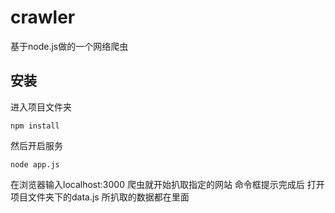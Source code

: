 # crawler

基于node.js做的一个网络爬虫

## 安装

进入项目文件夹

    npm install
  
然后开启服务

    node app.js
  
在浏览器输入localhost:3000 爬虫就开始扒取指定的网站 命令框提示完成后 打开项目文件夹下的data.js 所扒取的数据都在里面
  
